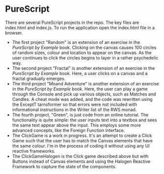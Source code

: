 # PureScript
There are several PureScript projects in the repo. The key files are index.html and index.js. To run the application open the index.html file in a browser.

+ The first project "Random" is an extension of an exercise in the _PureScript by Example_ book. Clicking on the canvas causes 100 circles of random sizes, colour and location to appear on the canvas. As the user continues to click the circles begins to layer in a rather psychedelic way.
+ The second project "Fractal" is another extension of an exercise in the _PureScript by Example_ book. Here, a user clicks on a canvas and a fractal gradually emerges.
+ The third project "Moand Adventure" is another extension of an exercise in the _PureScript by Example_ book. Here, the user can play a game through the Console and pick up various objects, such as Matches and Candles. A cheat mode was added, and the code was rewritten using the ExceptT tarnsformer so that errors were not included with informational instructions in the Writer list of the RWS monad.
+ The fourth project, "Green", is just code from an online tutorial. The functionality is quite simple: the user inputs text into a textbox and sees the same text appear above the input. This employs some more advanced concepts, like the Foreign Function Interface.
+ The ClickGame is a work in progress. It's an attempt to create a Click Game such that the user has to match the Canvas elements that have the same colour. I'm in the process of coding it without using any UI reactive frameworks.
+ The ClickGameHalogen is the Click game described above but with Buttons instead of Canvas elements and using the Halogen Reactive Framework to capture the state of the components.
